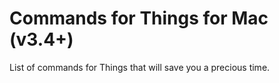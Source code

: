 # Commands for Things for Mac (v3.4+)
List of commands for Things that will save you a precious time.
